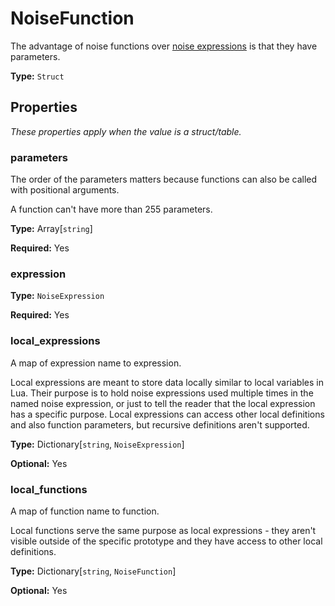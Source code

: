 # NoiseFunction

The advantage of noise functions over [noise expressions](prototype:NoiseExpression) is that they have parameters.

**Type:** `Struct`

## Properties

*These properties apply when the value is a struct/table.*

### parameters

The order of the parameters matters because functions can also be called with positional arguments.

A function can't have more than 255 parameters.

**Type:** Array[`string`]

**Required:** Yes

### expression

**Type:** `NoiseExpression`

**Required:** Yes

### local_expressions

A map of expression name to expression.

Local expressions are meant to store data locally similar to local variables in Lua. Their purpose is to hold noise expressions used multiple times in the named noise expression, or just to tell the reader that the local expression has a specific purpose. Local expressions can access other local definitions and also function parameters, but recursive definitions aren't supported.

**Type:** Dictionary[`string`, `NoiseExpression`]

**Optional:** Yes

### local_functions

A map of function name to function.

Local functions serve the same purpose as local expressions - they aren't visible outside of the specific prototype and they have access to other local definitions.

**Type:** Dictionary[`string`, `NoiseFunction`]

**Optional:** Yes

